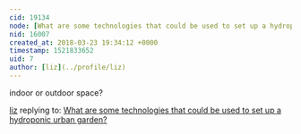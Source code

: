```yaml
---
cid: 19134
node: [What are some technologies that could be used to set up a hydroponic urban garden?](../notes/ksmith0/03-22-2018/what-are-some-technologies-that-could-be-used-to-set-up-a-hydroponic-urban-garden)
nid: 16007
created_at: 2018-03-23 19:34:12 +0000
timestamp: 1521833652
uid: 7
author: [liz](../profile/liz)
---
```


indoor or outdoor space?

[liz](../profile/liz) replying to: [What are some technologies that could be used to set up a hydroponic urban garden?](../notes/ksmith0/03-22-2018/what-are-some-technologies-that-could-be-used-to-set-up-a-hydroponic-urban-garden)

